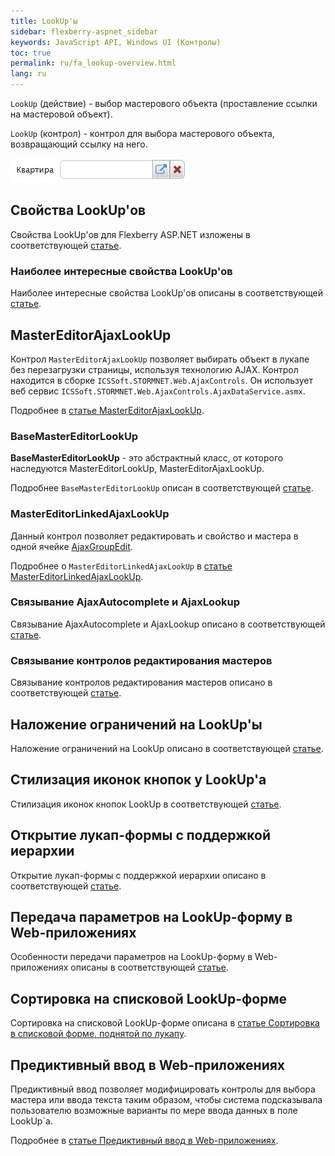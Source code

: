 ```yaml
---
title: LookUp'ы
sidebar: flexberry-aspnet_sidebar
keywords: JavaScript API, Windows UI (Контролы)
toc: true
permalink: ru/fa_lookup-overview.html
lang: ru
---
```


`LookUp` (действие) - выбор мастерового объекта (проставление ссылки на мастеровой объект).

`LookUp` (контрол) - контрол для выбора мастерового объекта, возвращающий ссылку на него.

![](/images/pages/products/flexberry-aspnet/controls/lookup/lookup.jpg)

## Свойства LookUp'ов

Свойства LookUp'ов для Flexberry ASP.NET изложены в соответствующей [статье](fa_lookup-settigs.html).

### Наиболее интересные свойства LookUp'ов

Наиболее интересные свойства LookUp'ов описаны в соответствующей [статье](fa_interesting-lookup-settigs.html).

## MasterEditorAjaxLookUp

Контрол `MasterEditorAjaxLookUp` позволяет выбирать объект в лукапе без перезагрузки страницы, используя технологию AJAX. Контрол находится в сборке `ICSSoft.STORMNET.Web.AjaxControls`. Он использует веб сервис `ICSSoft.STORMNET.Web.AjaxControls.AjaxDataService.asmx`.

Подробнее в [статье MasterEditorAjaxLookUp](fa_master-editor-ajax-lookup.html).

### BaseMasterEditorLookUp

**BaseMasterEditorLookUp** - это абстрактный класс, от которого наследуются MasterEditorLookUp, MasterEditorAjaxLookUp.

Подробнее `BaseMasterEditorLookUp` описан в соответствующей [статье](fa_base-master-editor-lookup.html).

### MasterEditorLinkedAjaxLookUp

Данный контрол позволяет редактировать и свойство и мастера в одной ячейке [AjaxGroupEdit](fa_ajax-group-edit.html).  

Подробнее о `MasterEditorLinkedAjaxLookUp` в [статье MasterEditorLinkedAjaxLookUp](fa_master-editor-linked-ajax-lookup.html).

### Связывание AjaxAutocomplete и AjaxLookup

Связывание AjaxAutocomplete и AjaxLookup описано в соответствующей [статье](fa_link-ajax-autocomplete-ajax-lookup.html).

### Связывание контролов редактирования мастеров

Связывание контролов редактирования мастеров описано в соответствующей [статье](fa_linked-master-editors.html).

## Наложение ограничений на LookUp'ы

Наложение ограничений на LookUp описано в соответствующей [статье](fa_lookup-limit-web.html).

## Стилизация иконок кнопок у LookUp'а

Стилизация иконок кнопок LookUp в соответствующей [статье](fa_lookup-stylization.html).

## Открытие лукап-формы с поддержкой иерархии 

Открытие лукап-формы с поддержкой иерархии описано в соответствующей [статье](fa_lookup-form-hierarchy.html).

## Передача параметров на LookUp-форму в Web-приложениях

Особенности передачи параметров на LookUp-форму в Web-приложениях описаны в соответствующей [статье](fa_lookup-form-send-params.html).

## Сортировка на списковой LookUp-форме

Сортировка на списковой LookUp-форме описана в [статье Сортировка в списковой форме, поднятой по лукапу](fa_lookup-form-sort.html).

## Предиктивный ввод в Web-приложениях

Предиктивный ввод позволяет модифицировать контролы для выбора мастера или ввода текста таким образом, чтобы система подсказывала пользователю возможные варианты по мере ввода данных в поле LookUp`а.

Подробнее в [статье Предиктивный ввод в Web-приложениях](fa_predict-input-web.html).
